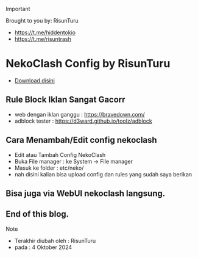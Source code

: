 > [!IMPORTANT]
> Brought to you by: RisunTuru
> - https://t.me/hiddentokio
> - https://t.me/risuntrash

# NekoClash Config by RisunTuru
- [Download disini](https://github.com/risunCode/RISUN_Config_OWRT/releases/download/oktober-update-24/NekoClash-Risun.zip)

## Rule Block Iklan Sangat Gacorr
- web dengan iklan ganggu : https://bravedown.com/
- adblock tester : https://d3ward.github.io/toolz/adblock

## Cara Menambah/Edit config nekoclash  
- Edit atau Tambah Config NekoClash
- Buka File manager : ke System -> File manager
- Masuk ke folder : etc/neko/
- nah disini kalian bisa upload config dan rules yang sudah saya berikan
  
## Bisa juga via WebUI nekoclash langsung.

## End of this blog.
> [!NOTE]
> - Terakhir diubah oleh : RisunTuru
> - pada : 4 Oktober 2024
